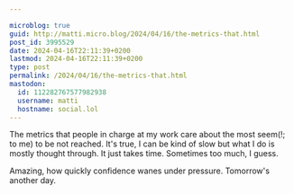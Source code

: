 ```yaml
---

microblog: true
guid: http://matti.micro.blog/2024/04/16/the-metrics-that.html
post_id: 3995529
date: 2024-04-16T22:11:39+0200
lastmod: 2024-04-16T22:11:39+0200
type: post
permalink: /2024/04/16/the-metrics-that.html
mastodon:
  id: 112282767577982938
  username: matti
  hostname: social.lol
---
```

The metrics that people in charge at my work care about the most seem(!; to me) to be not reached. It's true, I can be kind of slow but what I do is mostly thought through. It just takes time. Sometimes too much, I guess.

Amazing, how quickly confidence wanes under pressure. Tomorrow's another day.
